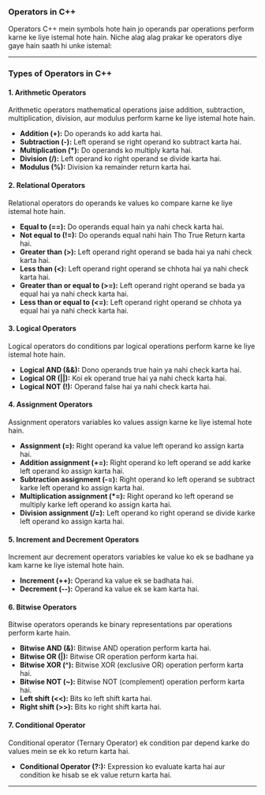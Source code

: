 ### Operators in C++

Operators C++ mein symbols hote hain jo operands par operations perform karne ke liye istemal hote hain. Niche alag alag prakar ke operators diye gaye hain saath hi unke istemal:

---

### Types of Operators in C++

#### 1. Arithmetic Operators
Arithmetic operators mathematical operations jaise addition, subtraction, multiplication, division, aur modulus perform karne ke liye istemal hote hain.

- **Addition (+):** Do operands ko add karta hai.
- **Subtraction (-):** Left operand se right operand ko subtract karta hai.
- **Multiplication (*):** Do operands ko multiply karta hai.
- **Division (/):** Left operand ko right operand se divide karta hai.
- **Modulus (%):** Division ka remainder return karta hai.

#### 2. Relational Operators
Relational operators do operands ke values ko compare karne ke liye istemal hote hain.

- **Equal to (==):** Do operands equal hain ya nahi check karta hai.
- **Not equal to (!=):** Do operands equal nahi hain Tho True Return karta hai.
- **Greater than (>):** Left operand right operand se bada hai ya nahi check karta hai.
- **Less than (<):** Left operand right operand se chhota hai ya nahi check karta hai.
- **Greater than or equal to (>=):** Left operand right operand se bada ya equal hai ya nahi check karta hai.
- **Less than or equal to (<=):** Left operand right operand se chhota ya equal hai ya nahi check karta hai.

#### 3. Logical Operators
Logical operators do conditions par logical operations perform karne ke liye istemal hote hain.

- **Logical AND (&&):** Dono operands true hain ya nahi check karta hai.
- **Logical OR (||):** Koi ek operand true hai ya nahi check karta hai.
- **Logical NOT (!):** Operand false hai ya nahi check karta hai.

#### 4. Assignment Operators
Assignment operators variables ko values assign karne ke liye istemal hote hain.

- **Assignment (=):** Right operand ka value left operand ko assign karta hai.
- **Addition assignment (+=):** Right operand ko left operand se add karke left operand ko assign karta hai.
- **Subtraction assignment (-=):** Right operand ko left operand se subtract karke left operand ko assign karta hai.
- **Multiplication assignment (*=):** Right operand ko left operand se multiply karke left operand ko assign karta hai.
- **Division assignment (/=):** Left operand ko right operand se divide karke left operand ko assign karta hai.

#### 5. Increment and Decrement Operators
Increment aur decrement operators variables ke value ko ek se badhane ya kam karne ke liye istemal hote hain.

- **Increment (++):** Operand ka value ek se badhata hai.
- **Decrement (--):** Operand ka value ek se kam karta hai.

#### 6. Bitwise Operators
Bitwise operators operands ke binary representations par operations perform karte hain.

- **Bitwise AND (&):** Bitwise AND operation perform karta hai.
- **Bitwise OR (|):** Bitwise OR operation perform karta hai.
- **Bitwise XOR (^):** Bitwise XOR (exclusive OR) operation perform karta hai.
- **Bitwise NOT (~):** Bitwise NOT (complement) operation perform karta hai.
- **Left shift (<<):** Bits ko left shift karta hai.
- **Right shift (>>):** Bits ko right shift karta hai.

#### 7. Conditional Operator
Conditional operator (Ternary Operator) ek condition par depend karke do values mein se ek ko return karta hai.

- **Conditional Operator (?:):** Expression ko evaluate karta hai aur condition ke hisab se ek value return karta hai.

---
